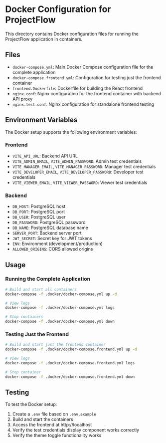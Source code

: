 # Docker Configuration for ProjectFlow

This directory contains Docker configuration files for running the ProjectFlow application in containers.

## Files

- `docker-compose.yml`: Main Docker Compose configuration file for the complete application
- `docker-compose.frontend.yml`: Configuration for testing just the frontend container
- `frontend.Dockerfile`: Dockerfile for building the React frontend
- `nginx.conf`: Nginx configuration for the frontend container with backend API proxy
- `nginx.test.conf`: Nginx configuration for standalone frontend testing

## Environment Variables

The Docker setup supports the following environment variables:

### Frontend
- `VITE_API_URL`: Backend API URL
- `VITE_ADMIN_EMAIL`, `VITE_ADMIN_PASSWORD`: Admin test credentials
- `VITE_MANAGER_EMAIL`, `VITE_MANAGER_PASSWORD`: Manager test credentials
- `VITE_DEVELOPER_EMAIL`, `VITE_DEVELOPER_PASSWORD`: Developer test credentials
- `VITE_VIEWER_EMAIL`, `VITE_VIEWER_PASSWORD`: Viewer test credentials

### Backend
- `DB_HOST`: PostgreSQL host
- `DB_PORT`: PostgreSQL port
- `DB_USER`: PostgreSQL user
- `DB_PASSWORD`: PostgreSQL password
- `DB_NAME`: PostgreSQL database name
- `SERVER_PORT`: Backend server port
- `JWT_SECRET`: Secret key for JWT tokens
- `ENV`: Environment (development/production)
- `ALLOWED_ORIGINS`: CORS allowed origins

## Usage

### Running the Complete Application

```bash
# Build and start all containers
docker-compose -f .docker/docker-compose.yml up -d

# View logs
docker-compose -f .docker/docker-compose.yml logs

# Stop containers
docker-compose -f .docker/docker-compose.yml down
```

### Testing Just the Frontend

```bash
# Build and start just the frontend container
docker-compose -f .docker/docker-compose.frontend.yml up -d

# View logs
docker-compose -f .docker/docker-compose.frontend.yml logs

# Stop container
docker-compose -f .docker/docker-compose.frontend.yml down
```

## Testing

To test the Docker setup:

1. Create a `.env` file based on `.env.example`
2. Build and start the containers
3. Access the frontend at http://localhost
4. Verify the test credentials display component works correctly
5. Verify the theme toggle functionality works
